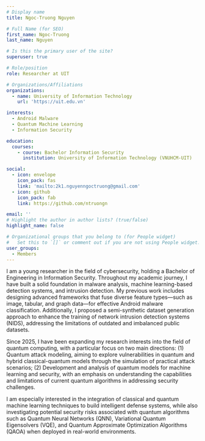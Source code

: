 ```yaml
---
# Display name
title: Ngoc-Truong Nguyen

# Full Name (for SEO)
first_name: Ngoc-Truong
last_name: Nguyen

# Is this the primary user of the site?
superuser: true

# Role/position
role: Researcher at UIT

# Organizations/Affiliations
organizations:
  - name: University of Information Technology
    url: 'https://uit.edu.vn'

interests:
  - Android Malware
  - Quantum Machine Learning
  - Information Security

education:
  courses:
    - course: Bachelor Information Security
      institution: University of Information Technology (VNUHCM-UIT)

social:
  - icon: envelope
    icon_pack: fas
    link: 'mailto:2k1.nguyenngoctruong@gmail.com'
  - icon: github
    icon_pack: fab
    link: https://github.com/ntruongn

email: ''
# Highlight the author in author lists? (true/false)
highlight_name: false

# Organizational groups that you belong to (for People widget)
#   Set this to `[]` or comment out if you are not using People widget.
user_groups:
  - Members
---
```

I am a young researcher in the field of cybersecurity, holding a Bachelor of Engineering in Information Security. Throughout my academic journey, I have built a solid foundation in malware analysis, machine learning-based detection systems, and intrusion detection. My previous work includes designing advanced frameworks that fuse diverse feature types—such as image, tabular, and graph data—for effective Android malware classification. Additionally, I proposed a semi-synthetic dataset generation approach to enhance the training of network intrusion detection systems (NIDS), addressing the limitations of outdated and imbalanced public datasets.

Since 2025, I have been expanding my research interests into the field of quantum computing, with a particular focus on two main directions:
(1) Quantum attack modeling, aiming to explore vulnerabilities in quantum and hybrid classical-quantum models through the simulation of practical attack scenarios;
(2) Development and analysis of quantum models for machine learning and security, with an emphasis on understanding the capabilities and limitations of current quantum algorithms in addressing security challenges.

I am especially interested in the integration of classical and quantum machine learning techniques to build intelligent defense systems, while also investigating potential security risks associated with quantum algorithms such as Quantum Neural Networks (QNN), Variational Quantum Eigensolvers (VQE), and Quantum Approximate Optimization Algorithms (QAOA) when deployed in real-world environments.